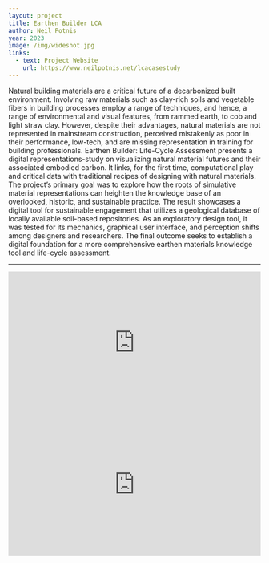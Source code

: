 ```yaml
---
layout: project
title: Earthen Builder LCA
author: Neil Potnis
year: 2023
image: /img/wideshot.jpg
links:
  - text: Project Website
    url: https://www.neilpotnis.net/lcacasestudy 
---
```


Natural building materials are a critical future of a decarbonized built environment. Involving raw materials such as clay-rich soils and vegetable fibers in building processes employ a range of techniques, and hence, a range of environmental and visual features, from rammed earth, to cob and light straw clay. However, despite their advantages, natural materials are not represented in mainstream construction, perceived mistakenly as poor in their performance, low-tech, and are missing representation in training for building professionals. Earthen Builder: Life-Cycle Assessment presents a digital representations-study on visualizing natural material futures and their associated embodied carbon. It links, for the first time, computational play and critical data with traditional recipes of designing with natural materials. The project’s primary goal was to explore how the roots of simulative material representations can heighten the knowledge base of an overlooked, historic, and sustainable practice. The result showcases a digital tool for sustainable engagement that utilizes a geological database of locally available soil-based repositories. As an exploratory design tool, it was tested for its mechanics, graphical user interface, and perception shifts among designers and researchers. The final outcome seeks to establish a digital foundation for a more comprehensive earthen materials knowledge tool and life-cycle assessment.

---

<iframe
  src="https://www.youtube.com/embed/fz4DoNZ5xL4"
  frameborder="0"
  allow="accelerometer; autoplay; encrypted-media; gyroscope; picture-in-picture; web-share"
  allowfullscreen
  style="aspect-ratio: 16 / 9; width: 100%;">
</iframe>

<iframe
  src="https://www.youtube.com/embed/EoqkN9Hp66Q"
  frameborder="0"
  allow="accelerometer; autoplay; encrypted-media; gyroscope; picture-in-picture; web-share"
  allowfullscreen
  style="aspect-ratio: 16 / 9; width: 100%;">
</iframe>
